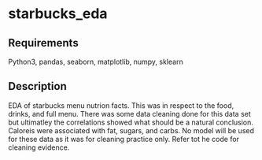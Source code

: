 # starbucks_eda

## Requirements
Python3, pandas, seaborn, matplotlib, numpy, sklearn

## Description
EDA of starbucks menu nutrion facts. This was in respect to the food, drinks, and full menu. There was some data cleaning done for this data set but ultimatley the correlations showed what should be a natural conclusion. Caloreis were associated with fat, sugars, and carbs. No model will be used for these data as it was for cleaning practice only. Refer tot he code for cleaning evidence. 


